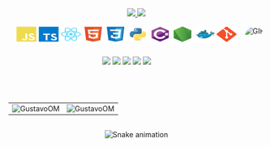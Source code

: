 <div align="center">
  <a href="https://github.com/GustavoOM">
    <img height="180em" src="https://github-readme-stats.vercel.app/api?username=GustavoOM&show_icons=true&theme=dracula&include_all_commits=true&count_private=true"/>
    <img height="180em" src="https://github-readme-stats.vercel.app/api/top-langs/?username=GustavoOM&layout=compact&langs_count=16&theme=dracula"/>
  </a>
</div>

<div align="center" style="display: inline_block"><br>
  <img align="center" alt="Js" height="30" width="40" src="https://raw.githubusercontent.com/devicons/devicon/master/icons/javascript/javascript-plain.svg">
  <img align="center" alt="Ts" height="30" width="40" src="https://raw.githubusercontent.com/devicons/devicon/master/icons/typescript/typescript-plain.svg">
  <img align="center" alt="React" height="30" width="40" src="https://raw.githubusercontent.com/devicons/devicon/master/icons/react/react-original.svg">
  <img align="center" alt="HTML" height="30" width="40" src="https://raw.githubusercontent.com/devicons/devicon/master/icons/html5/html5-original.svg">
  <img align="center" alt="CSS" height="30" width="40" src="https://raw.githubusercontent.com/devicons/devicon/master/icons/css3/css3-original.svg">
  <img align="center" alt="Python" height="30" width="40" src="https://raw.githubusercontent.com/devicons/devicon/master/icons/python/python-original.svg">
  <img align="center" alt="Csharp" height="30" width="40" src="https://raw.githubusercontent.com/devicons/devicon/master/icons/csharp/csharp-original.svg">
  <img align="center" alt="NodeJS" height="30" width="40" src="https://raw.githubusercontent.com/devicons/devicon/master/icons/nodejs/nodejs-original.svg">
  <img align="center" alt="Docker" height="30" width="40" src="https://raw.githubusercontent.com/devicons/devicon/master/icons/docker/docker-original.svg">
  <img align="center" alt="Git" height="30" width="40" src="https://raw.githubusercontent.com/devicons/devicon/master/icons/git/git-original.svg">
  <img align="right" alt="GIF" height="150" style="border-radius:50px;" src="https://cdn.discordapp.com/attachments/795358919417397249/825430589581688872/hi.gif">
</div>

##

<div align="center">
  <a href="https://www.youtube.com/SEU_CANAL" target="_blank"><img src="https://img.shields.io/badge/YouTube-FF0000?style=for-the-badge&logo=youtube&logoColor=white" target="_blank"></a>
  <a href="https://instagram.com/SEU_INSTAGRAM" target="_blank"><img src="https://img.shields.io/badge/-Instagram-%23E4405F?style=for-the-badge&logo=instagram&logoColor=white" target="_blank"></a> <a href="https://discord.gg/SEU_DISCORD" target="_blank"><img src="https://img.shields.io/badge/Discord-7289DA?style=for-the-badge&logo=discord&logoColor=white" target="_blank"></a> 
  <a href = "mailto:gustavo_martins@usp.br"><img src="https://img.shields.io/badge/-Gmail-%23333?style=for-the-badge&logo=gmail&logoColor=white" target="_blank"></a>
  <a href="https://www.linkedin.com/in/SEU_LINKEDIN" target="_blank"><img src="https://img.shields.io/badge/-LinkedIn-%230077B5?style=for-the-badge&logo=linkedin&logoColor=white" target="_blank"></a>
</div>

##

<div align="center">
  <table>
    <tr>
      <td>
        <img src="https://github-readme-streak-stats.herokuapp.com/?user=GustavoOM&theme=dracula" alt="GustavoOM" />
      </td>
      <td>
        <img src="https://github-profile-trophy.vercel.app/?username=GustavoOM&theme=dracula&row=2&column=3" alt="GustavoOM" />
      </td>
    </tr>
  </table>
</div>

##

<div align="center">
  <img src="https://raw.githubusercontent.com/GustavoOM/GustavoOM/output/github-contribution-grid-snake.svg" alt="Snake animation" />
</div>

##

<!-- 

### 🚀 Projetos Destacados

- **[Nome do Projeto 1](link-para-o-projeto)** - Breve descrição do projeto.
- **[Nome do Projeto 2](link-para-o-projeto)** - Breve descrição do projeto.
- **[Nome do Projeto 3](link-para-o-projeto)** - Breve descrição do projeto.

### 📝 Blog e Artigos

- [Título do Artigo 1](link-para-o-artigo) - Breve descrição.
- [Título do Artigo 2](link-para-o-artigo) - Breve descrição.

### 💡 Curiosidades

- 🎮 Gosto de jogar [Seus Jogos Favoritos].
- 🎸 Toco [Seu Instrumento Musical].
- ✈️ Adoro viajar e já visitei [Número] países.

---

⭐️ Inspirado por [Nome da Pessoa ou Projeto que te inspirou]
-->
